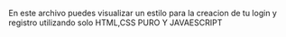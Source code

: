 En este archivo puedes visualizar un estilo para la creacion de tu login y registro utilizando solo HTML,CSS PURO Y JAVAESCRIPT 
